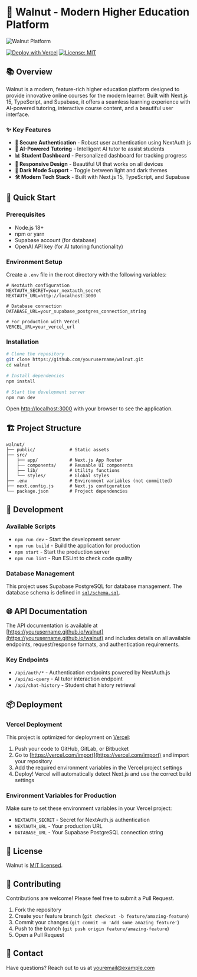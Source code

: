 # 🌰 Walnut - Modern Higher Education Platform

![Walnut Platform](/public/og-image.png)

[![Deploy with Vercel](https://vercel.com/button)](https://vercel.com/new/clone?repository-url=https%3A%2F%2Fgithub.com%2Fyourusername%2Fwalnut)
[![License: MIT](https://img.shields.io/badge/License-MIT-blue.svg)](https://opensource.org/licenses/MIT)

## 📚 Overview

Walnut is a modern, feature-rich higher education platform designed to provide innovative online courses for the modern learner. Built with Next.js 15, TypeScript, and Supabase, it offers a seamless learning experience with AI-powered tutoring, interactive course content, and a beautiful user interface.

### ✨ Key Features

- **🔐 Secure Authentication** - Robust user authentication using NextAuth.js
- **🧠 AI-Powered Tutoring** - Intelligent AI tutor to assist students
- **📊 Student Dashboard** - Personalized dashboard for tracking progress
- **📱 Responsive Design** - Beautiful UI that works on all devices
- **🌙 Dark Mode Support** - Toggle between light and dark themes
- **🛠️ Modern Tech Stack** - Built with Next.js 15, TypeScript, and Supabase

## 🚀 Quick Start

### Prerequisites

- Node.js 18+ 
- npm or yarn
- Supabase account (for database)
- OpenAI API key (for AI tutoring functionality)

### Environment Setup

Create a `.env` file in the root directory with the following variables:

```env
# NextAuth configuration
NEXTAUTH_SECRET=your_nextauth_secret
NEXTAUTH_URL=http://localhost:3000

# Database connection
DATABASE_URL=your_supabase_postgres_connection_string

# For production with Vercel
VERCEL_URL=your_vercel_url
```

### Installation

```bash
# Clone the repository
git clone https://github.com/yourusername/walnut.git
cd walnut

# Install dependencies
npm install

# Start the development server
npm run dev
```

Open [http://localhost:3000](http://localhost:3000) with your browser to see the application.

## 🏗️ Project Structure

```
walnut/
├── public/             # Static assets
├── src/
│   ├── app/            # Next.js App Router
│   ├── components/     # Reusable UI components
│   ├── lib/            # Utility functions
│   └── styles/         # Global styles
├── .env                # Environment variables (not committed)
├── next.config.js      # Next.js configuration
└── package.json        # Project dependencies
```

## 🔧 Development

### Available Scripts

- `npm run dev` - Start the development server
- `npm run build` - Build the application for production
- `npm start` - Start the production server
- `npm run lint` - Run ESLint to check code quality

### Database Management

This project uses Supabase PostgreSQL for database management. The database schema is defined in [`sql/schema.sql`](sql/schema.sql).

## 🌐 API Documentation

The API documentation is available at [https://yourusername.github.io/walnut](https://yourusername.github.io/walnut) and includes details on all available endpoints, request/response formats, and authentication requirements.

### Key Endpoints

- `/api/auth/*` - Authentication endpoints powered by NextAuth.js
- `/api/ai-query` - AI tutor interaction endpoint
- `/api/chat-history` - Student chat history retrieval

## 📦 Deployment

### Vercel Deployment

This project is optimized for deployment on [Vercel](https://vercel.com/):

1. Push your code to GitHub, GitLab, or Bitbucket
2. Go to [https://vercel.com/import](https://vercel.com/import) and import your repository
3. Add the required environment variables in the Vercel project settings
4. Deploy! Vercel will automatically detect Next.js and use the correct build settings

### Environment Variables for Production

Make sure to set these environment variables in your Vercel project:

- `NEXTAUTH_SECRET` - Secret for NextAuth.js authentication
- `NEXTAUTH_URL` - Your production URL
- `DATABASE_URL` - Your Supabase PostgreSQL connection string

## 📄 License

Walnut is [MIT licensed](LICENSE).

## 🤝 Contributing

Contributions are welcome! Please feel free to submit a Pull Request.

1. Fork the repository
2. Create your feature branch (`git checkout -b feature/amazing-feature`)
3. Commit your changes (`git commit -m 'Add some amazing feature'`)
4. Push to the branch (`git push origin feature/amazing-feature`)
5. Open a Pull Request

## 📧 Contact

Have questions? Reach out to us at [youremail@example.com](mailto:youremail@example.com)

